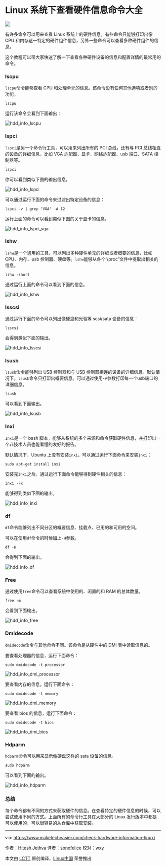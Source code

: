 Linux 系统下查看硬件信息命令大全
================================================================================

![](https://maketecheasier-holisticmedia.netdna-ssl.com/assets/uploads/2015/12/hdd_info_featured-1.png)

有许多命令可以用来查看 Linux 系统上的硬件信息。有些命令只能够打印出像 CPU 和内存这一特定的硬件组件信息，另外一些命令可以查看多种硬件组件的信息。

这个教程可以带大家快速了解一下查看各种硬件设备的信息和配置详情的最常用的命令。

### lscpu ###

`lscpu`命令能够查看 CPU 和处理单元的信息。该命令没有任何其他选项或者别的功能。

    lscpu

运行该命令会看到下面输出：

![hdd_info_lscpu](https://www.maketecheasier.com/assets/uploads/2015/12/hdd_info_lscpu.png)

### lspci ###

`lspci`是另一个命令行工具，可以用来列出所有的 PCI 总线，还有与 PCI 总线相连的设备的详细信息，比如 VGA 适配器、显卡、网络适配器、usb 端口、SATA 控制器等。

    lspci

你可以看到类似下图的输出信息。

![hdd_info_lspci](https://www.maketecheasier.com/assets/uploads/2015/12/hdd_info_lspci-1.png)

可以通过运行下面的命令来过滤出特定设备的信息：

    lspci -v | grep "VGA" -A 12

运行上面的命令可以看到类似下图的关于显卡的信息。

![hdd_info_lspci_vga](https://www.maketecheasier.com/assets/uploads/2015/12/hdd_info_lspci_vga.png)

### lshw ###

`lshw`是一个通用的工具，可以列出多种硬件单元的详细或者概要的信息，比如 CPU、内存、usb 控制器、硬盘等。`lshw`能够从各个“/proc”文件中提取出相关的信息。

    lshw -short

通过运行上面的命令可以看到下面的信息。

![hdd_info_lshw](https://www.maketecheasier.com/assets/uploads/2015/12/hdd_info_lshw.png)

### lsscsi ###

通过运行下面的命令可以列出像硬盘和光驱等 scsi/sata 设备的信息：

    lsscsi

会得到类似下面的输出。

![hdd_info_lsscsi](https://www.maketecheasier.com/assets/uploads/2015/12/hdd_info_lsscsi-1.png)

### lsusb ###

`lsusb`命令能够列出 USB 控制器和与 USB 控制器相连的设备的详细信息。默认情况下，`lsusb`命令只打印出概要信息。可以通过使用-v参数打印每一个usb端口的详细信息。

    lsusb

可以看到下面输出。

![hdd_info_lsusb](https://www.maketecheasier.com/assets/uploads/2015/12/hdd_info_lsusb.png)

### Inxi ###

`Inxi`是一个 bash 脚本，能够从系统的多个来源和命令获取硬件信息，并打印出一个非技术人员也能看懂的友好的报告。

默认情况下，Ubuntu 上没有安装`inxi`。可以通过运行下面命令来安装`Inxi`：

    sudo apt-get install inxi

安装完`Inxi`之后，通过运行下面命令能够得到硬件相关的信息：

    inxi -Fx

能够得到类似下图的输出。

![hdd_info_inxi](https://www.maketecheasier.com/assets/uploads/2015/12/hdd_info_inxi.jpg)

### df ###

`df`命令能够列出不同分区的概要信息、挂载点、已用的和可用的空间。

可以在使用`df`命令的时候加上`-H`参数。

    df -H

会得到下面的输出。

![hdd_info_df](https://www.maketecheasier.com/assets/uploads/2015/12/hdd_info_df-1.png)

### Free ###

通过使用`free`命令可以查看系统中使用的、闲置的和 RAM 的总体数量。

    free -m

会看到下面输出。

![hdd_info_free](https://www.maketecheasier.com/assets/uploads/2015/12/hdd_info_free.png)

### Dmidecode ###

`dmidecode`命令与其他命令不同。该命令是从硬件中的 DMI 表中读取信息的。

要查看处理器的信息，运行下面命令：

    sudo dmidecode -t processor

![hdd_info_dmi_processor](https://www.maketecheasier.com/assets/uploads/2015/12/hdd_info_dmi_processor.jpg)

要查看内存的信息，运行下面命令：

    sudo dmidecode -t memory

![hdd_info_dmi_memory](https://www.maketecheasier.com/assets/uploads/2015/12/hdd_info_dmi_memory.png)

要查看 bios 的信息，运行下面命令：

    sudo dmidecode -t bios

![hdd_info_dmi_bios](https://www.maketecheasier.com/assets/uploads/2015/12/hdd_info_dmi_bios.png)

### Hdparm ###

`hdparm`命令可以用来显示像硬盘这样的 sata 设备的信息。

    sudo hdparm

可以看到下面的输出。

![hdd_info_hdparm](https://www.maketecheasier.com/assets/uploads/2015/12/hdd_info_hdparm.png)

### 总结 ###

每个命令都有不同的方式来获取硬件的信息。在查看特定的硬件信息的时候，可以尝试使用不同的方式。上面所有的命令行工具在大部分的 Linux 发行版本中都是可以使用的，可以很容易的从仓库中获取安装。

--------------------------------------------------------------------------------

via: https://www.maketecheasier.com/check-hardware-information-linux/

作者：[Hitesh Jethva][a]
译者：[sonofelice](https://github.com/sonofelice)
校对：[wxy](https://github.com/wxy)

本文由 [LCTT](https://github.com/LCTT/TranslateProject) 原创编译，[Linux中国](https://linux.cn/) 荣誉推出

[a]:https://www.maketecheasier.com/author/hiteshjethva/
